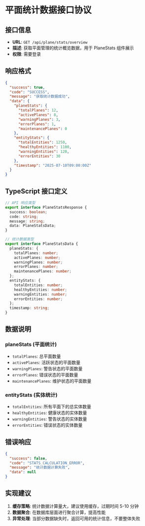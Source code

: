 # 平面统计数据接口协议

## 接口信息
- **URL**: `GET /api/plane/stats/overview`
- **描述**: 获取平面管理的统计概览数据，用于 PlaneStats 组件展示
- **权限**: 需要登录

## 响应格式

```json
{
  "success": true,
  "code": "SUCCESS",
  "message": "获取统计数据成功",
  "data": {
    "planeStats": {
      "totalPlanes": 12,
      "activePlanes": 8,
      "warningPlanes": 3,
      "errorPlanes": 1,
      "maintenancePlanes": 0
    },
    "entityStats": {
      "totalEntities": 1250,
      "healthyEntities": 1100,
      "warningEntities": 120,
      "errorEntities": 30
    },
    "timestamp": "2025-07-10T09:00:00Z"
  }
}
```

## TypeScript 接口定义

```typescript
// API 响应类型
export interface PlaneStatsResponse {
  success: boolean;
  code: string;
  message: string;
  data: PlaneStatsData;
}

// 统计数据类型
export interface PlaneStatsData {
  planeStats: {
    totalPlanes: number;
    activePlanes: number;
    warningPlanes: number;
    errorPlanes: number;
    maintenancePlanes: number;
  };
  entityStats: {
    totalEntities: number;
    healthyEntities: number;
    warningEntities: number;
    errorEntities: number;
  };
  timestamp: string;
}
```

## 数据说明

### planeStats (平面统计)
- `totalPlanes`: 总平面数量
- `activePlanes`: 活跃状态的平面数量
- `warningPlanes`: 警告状态的平面数量  
- `errorPlanes`: 错误状态的平面数量
- `maintenancePlanes`: 维护状态的平面数量

### entityStats (实体统计)
- `totalEntities`: 所有平面下的总实体数量
- `healthyEntities`: 健康状态的实体数量
- `warningEntities`: 警告状态的实体数量
- `errorEntities`: 错误状态的实体数量

## 错误响应

```json
{
  "success": false,
  "code": "STATS_CALCULATION_ERROR",
  "message": "统计数据计算失败",
  "data": null
}
```

## 实现建议

1. **缓存策略**: 统计数据计算量大，建议使用缓存，过期时间 5-10 分钟
2. **数据聚合**: 在数据库层面进行聚合计算，提高性能
3. **异常处理**: 当部分数据缺失时，返回可用的统计信息，不要整体失败
